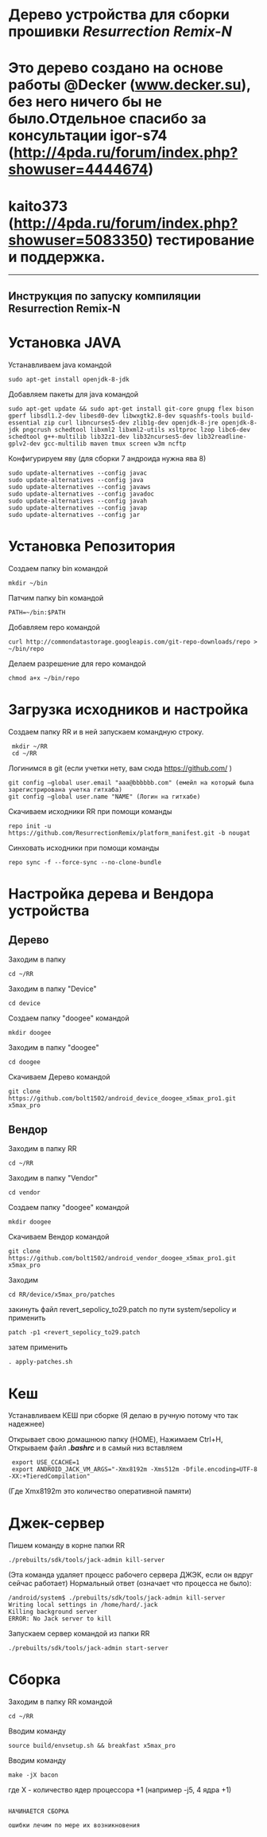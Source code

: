 # Дерево устройства для сборки прошивки *Resurrection Remix-N*
# Это дерево создано на основе работы @Decker (www.decker.su), без него ничего бы не было.Отдельное спасибо за консультации igor-s74 (http://4pda.ru/forum/index.php?showuser=4444674)
# kaito373 (http://4pda.ru/forum/index.php?showuser=5083350) тестирование и поддержка.
---------------
Инструкция по запуску компиляции Resurrection Remix-N
---------------

# Установка JAVA
Устанавливаем java командой
```
sudo apt-get install openjdk-8-jdk
```
Добавляем пакеты для java командой
```
sudo apt-get update && sudo apt-get install git-core gnupg flex bison gperf libsdl1.2-dev libesd0-dev libwxgtk2.8-dev squashfs-tools build-essential zip curl libncurses5-dev zlib1g-dev openjdk-8-jre openjdk-8-jdk pngcrush schedtool libxml2 libxml2-utils xsltproc lzop libc6-dev schedtool g++-multilib lib32z1-dev lib32ncurses5-dev lib32readline-gplv2-dev gcc-multilib maven tmux screen w3m ncftp
```
Конфигурируем яву (для сборки 7 андроида нужна ява 8)
```
sudo update-alternatives --config javac 
sudo update-alternatives --config java 
sudo update-alternatives --config javaws 
sudo update-alternatives --config javadoc 
sudo update-alternatives --config javah 
sudo update-alternatives --config javap 
sudo update-alternatives --config jar
```

# Установка Репозитория

Создаем папку bin командой

```
mkdir ~/bin
```
Патчим папку bin командой
```
PATH=~/bin:$PATH
```
Добавляем repo командой
```
curl http://commondatastorage.googleapis.com/git-repo-downloads/repo > ~/bin/repo
```
Делаем разрешение для repo командой
```
chmod a+x ~/bin/repo
```
# Загрузка исходников и настройка

Создаем папку RR и в ней запускаем командную строку. 

```
 mkdir ~/RR
 cd ~/RR
```
Логинимся в git (если учетки нету, вам сюда https://github.com/ ) 

```
git config —global user.email "aaa@bbbbbb.com" (емейл на который была зарегистрирована учетка гитхаба) 
git config —global user.name "NAME" (Логин на гитхабе)
```
Скачиваем исходники RR при помощи команды
```
repo init -u https://github.com/ResurrectionRemix/platform_manifest.git -b nougat
```
Cинховать исходники при помощи команды
```
repo sync -f --force-sync --no-clone-bundle

```

# Настройка дерева и Вендора устройства

## Дерево

Заходим в папку
```
cd ~/RR
```
Заходим в папку "Device"
```
cd device
```
Создаем папку "doogee" командой
```
mkdir doogee
```
Заходим в папку "doogee"
```
cd doogee
```
Скачиваем Дерево командой
```
git clone https://github.com/bolt1502/android_device_doogee_x5max_pro1.git x5max_pro
```
## Вендор

Заходим в папку RR
```
cd ~/RR
```
Заходим в папку "Vendor"
```
cd vendor
```
Создаем папку "doogee" командой
```
mkdir doogee
```
Скачиваем Вендор командой
```
git clone https://github.com/bolt1502/android_vendor_doogee_x5max_pro1.git x5max_pro
```
Заходим 
```
cd RR/device/x5max_pro/patches
```
закинуть файл revert_sepolicy_to29.patch по пути system/sepolicy и применить
```
patch -p1 <revert_sepolicy_to29.patch
```
затем применить 
```
. apply-patches.sh
```

# Кеш

Устанавливаем КЕШ при сборке (Я делаю в ручную потому что так надежнее)

Открывает свою домашнюю папку (HOME), Нажимаем Ctrl+H, Открываем файл ***.bashrc*** и в самый низ вставляем
```
 export USE_CCACHE=1
 export ANDROID_JACK_VM_ARGS="-Xmx8192m -Xms512m -Dfile.encoding=UTF-8 -XX:+TieredCompilation"
```
(Где Xmx8192m это количество оперативной памяти)

# Джек-сервер
Пишем команду в корне папки RR
```
./prebuilts/sdk/tools/jack-admin kill-server
```
(Эта команда удаляет процесс рабочего сервера ДЖЭК, если он вдруг сейчас работает)
Нормальный ответ (означает что процесса не было):
```
/android/system$ ./prebuilts/sdk/tools/jack-admin kill-server
Writing local settings in /home/hard/.jack
Killing background server
ERROR: No Jack server to kill
```
Запускаем сервер командой из папки RR
```
./prebuilts/sdk/tools/jack-admin start-server
```
# Сборка

Заходим в папку RR командой
```
cd ~/RR
```
Вводим команду
```
source build/envsetup.sh && breakfast x5max_pro
```
Вводим команду
```
make -jX bacon
```
где Х - количество ядер процессора +1 (например -j5, 4 ядра +1)
```

НАЧИНАЕТСЯ СБОРКА

ошибки лечим по мере их возникновения

